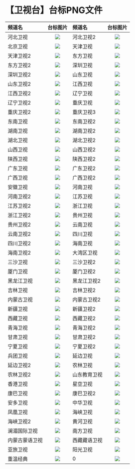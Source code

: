 # 【卫视台】台标PNG文件
|频道名|台标图片|频道名|台标图片|
|:---|:---:|:---|:---:|
|河北卫视|<img src="https://raw.githubusercontent.com/xiaolvdouya/TV-LOGO/refs/heads/main/%E5%8D%AB%E8%A7%86/河北卫视.png">|河北卫视2|<img src="https://raw.githubusercontent.com/xiaolvdouya/TV-LOGO/refs/heads/main/%E5%8D%AB%E8%A7%86/河北卫视2.png">|
|北京卫视|<img src="https://raw.githubusercontent.com/xiaolvdouya/TV-LOGO/refs/heads/main/%E5%8D%AB%E8%A7%86/北京卫视.png">|天津卫视|<img src="https://raw.githubusercontent.com/xiaolvdouya/TV-LOGO/refs/heads/main/%E5%8D%AB%E8%A7%86/天津卫视.png">|
|天津卫视2|<img src="https://raw.githubusercontent.com/xiaolvdouya/TV-LOGO/refs/heads/main/%E5%8D%AB%E8%A7%86/天津卫视2.png">|东方卫视|<img src="https://raw.githubusercontent.com/xiaolvdouya/TV-LOGO/refs/heads/main/%E5%8D%AB%E8%A7%86/东方卫视.png">|
|东方卫视2|<img src="https://raw.githubusercontent.com/xiaolvdouya/TV-LOGO/refs/heads/main/%E5%8D%AB%E8%A7%86/东方卫视2.png">|深圳卫视|<img src="https://raw.githubusercontent.com/xiaolvdouya/TV-LOGO/refs/heads/main/%E5%8D%AB%E8%A7%86/深圳卫视.png">|
|深圳卫视2|<img src="https://raw.githubusercontent.com/xiaolvdouya/TV-LOGO/refs/heads/main/%E5%8D%AB%E8%A7%86/深圳卫视2.png">|山东卫视|<img src="https://raw.githubusercontent.com/xiaolvdouya/TV-LOGO/refs/heads/main/%E5%8D%AB%E8%A7%86/山东卫视.png">|
|山东卫视2|<img src="https://raw.githubusercontent.com/xiaolvdouya/TV-LOGO/refs/heads/main/%E5%8D%AB%E8%A7%86/山东卫视2.png">|江西卫视|<img src="https://raw.githubusercontent.com/xiaolvdouya/TV-LOGO/refs/heads/main/%E5%8D%AB%E8%A7%86/江西卫视.png">|
|江西卫视2|<img src="https://raw.githubusercontent.com/xiaolvdouya/TV-LOGO/refs/heads/main/%E5%8D%AB%E8%A7%86/江西卫视2.png">|辽宁卫视|<img src="https://raw.githubusercontent.com/xiaolvdouya/TV-LOGO/refs/heads/main/%E5%8D%AB%E8%A7%86/辽宁卫视.png">|
|辽宁卫视2|<img src="https://raw.githubusercontent.com/xiaolvdouya/TV-LOGO/refs/heads/main/%E5%8D%AB%E8%A7%86/辽宁卫视2.png">|重庆卫视|<img src="https://raw.githubusercontent.com/xiaolvdouya/TV-LOGO/refs/heads/main/%E5%8D%AB%E8%A7%86/重庆卫视.png">|
|重庆卫视2|<img src="https://raw.githubusercontent.com/xiaolvdouya/TV-LOGO/refs/heads/main/%E5%8D%AB%E8%A7%86/重庆卫视2.png">|重庆卫视3|<img src="https://raw.githubusercontent.com/xiaolvdouya/TV-LOGO/refs/heads/main/%E5%8D%AB%E8%A7%86/重庆卫视3.png">|
|东南卫视|<img src="https://raw.githubusercontent.com/xiaolvdouya/TV-LOGO/refs/heads/main/%E5%8D%AB%E8%A7%86/东南卫视.png">|东南卫视2|<img src="https://raw.githubusercontent.com/xiaolvdouya/TV-LOGO/refs/heads/main/%E5%8D%AB%E8%A7%86/东南卫视2.png">|
|湖南卫视|<img src="https://raw.githubusercontent.com/xiaolvdouya/TV-LOGO/refs/heads/main/%E5%8D%AB%E8%A7%86/湖南卫视.png">|湖南卫视2|<img src="https://raw.githubusercontent.com/xiaolvdouya/TV-LOGO/refs/heads/main/%E5%8D%AB%E8%A7%86/湖南卫视2.png">|
|湖北卫视|<img src="https://raw.githubusercontent.com/xiaolvdouya/TV-LOGO/refs/heads/main/%E5%8D%AB%E8%A7%86/湖北卫视.png">|湖北卫视2|<img src="https://raw.githubusercontent.com/xiaolvdouya/TV-LOGO/refs/heads/main/%E5%8D%AB%E8%A7%86/湖北卫视2.png">|
|山西卫视|<img src="https://raw.githubusercontent.com/xiaolvdouya/TV-LOGO/refs/heads/main/%E5%8D%AB%E8%A7%86/山西卫视.png">|山西卫视2|<img src="https://raw.githubusercontent.com/xiaolvdouya/TV-LOGO/refs/heads/main/%E5%8D%AB%E8%A7%86/山西卫视2.png">|
|陕西卫视|<img src="https://raw.githubusercontent.com/xiaolvdouya/TV-LOGO/refs/heads/main/%E5%8D%AB%E8%A7%86/陕西卫视.png">|陕西卫视2|<img src="https://raw.githubusercontent.com/xiaolvdouya/TV-LOGO/refs/heads/main/%E5%8D%AB%E8%A7%86/陕西卫视2.png">|
|广东卫视|<img src="https://raw.githubusercontent.com/xiaolvdouya/TV-LOGO/refs/heads/main/%E5%8D%AB%E8%A7%86/广东卫视.png">|广东卫视2|<img src="https://raw.githubusercontent.com/xiaolvdouya/TV-LOGO/refs/heads/main/%E5%8D%AB%E8%A7%86/广东卫视2.png">|
|广西卫视|<img src="https://raw.githubusercontent.com/xiaolvdouya/TV-LOGO/refs/heads/main/%E5%8D%AB%E8%A7%86/广西卫视.png">|广西卫视2|<img src="https://raw.githubusercontent.com/xiaolvdouya/TV-LOGO/refs/heads/main/%E5%8D%AB%E8%A7%86/广西卫视2.png">|
|安徽卫视|<img src="https://raw.githubusercontent.com/xiaolvdouya/TV-LOGO/refs/heads/main/%E5%8D%AB%E8%A7%86/安徽卫视.png">|河南卫视|<img src="https://raw.githubusercontent.com/xiaolvdouya/TV-LOGO/refs/heads/main/%E5%8D%AB%E8%A7%86/河南卫视.png">|
|河南卫视2|<img src="https://raw.githubusercontent.com/xiaolvdouya/TV-LOGO/refs/heads/main/%E5%8D%AB%E8%A7%86/河南卫视2.png">|江苏卫视|<img src="https://raw.githubusercontent.com/xiaolvdouya/TV-LOGO/refs/heads/main/%E5%8D%AB%E8%A7%86/江苏卫视.png">|
|江苏卫视2|<img src="https://raw.githubusercontent.com/xiaolvdouya/TV-LOGO/refs/heads/main/%E5%8D%AB%E8%A7%86/江苏卫视2.png">|浙江卫视|<img src="https://raw.githubusercontent.com/xiaolvdouya/TV-LOGO/refs/heads/main/%E5%8D%AB%E8%A7%86/浙江卫视.png">|
|浙江卫视2|<img src="https://raw.githubusercontent.com/xiaolvdouya/TV-LOGO/refs/heads/main/%E5%8D%AB%E8%A7%86/浙江卫视2.png">|贵州卫视|<img src="https://raw.githubusercontent.com/xiaolvdouya/TV-LOGO/refs/heads/main/%E5%8D%AB%E8%A7%86/贵州卫视.png">|
|贵州卫视2|<img src="https://raw.githubusercontent.com/xiaolvdouya/TV-LOGO/refs/heads/main/%E5%8D%AB%E8%A7%86/贵州卫视2.png">|云南卫视|<img src="https://raw.githubusercontent.com/xiaolvdouya/TV-LOGO/refs/heads/main/%E5%8D%AB%E8%A7%86/云南卫视.png">|
|云南卫视2|<img src="https://raw.githubusercontent.com/xiaolvdouya/TV-LOGO/refs/heads/main/%E5%8D%AB%E8%A7%86/云南卫视2.png">|四川卫视|<img src="https://raw.githubusercontent.com/xiaolvdouya/TV-LOGO/refs/heads/main/%E5%8D%AB%E8%A7%86/四川卫视.png">|
|四川卫视2|<img src="https://raw.githubusercontent.com/xiaolvdouya/TV-LOGO/refs/heads/main/%E5%8D%AB%E8%A7%86/四川卫视2.png">|海南卫视|<img src="https://raw.githubusercontent.com/xiaolvdouya/TV-LOGO/refs/heads/main/%E5%8D%AB%E8%A7%86/海南卫视.png">|
|海南卫视2|<img src="https://raw.githubusercontent.com/xiaolvdouya/TV-LOGO/refs/heads/main/%E5%8D%AB%E8%A7%86/海南卫视2.png">|大湾区卫视|<img src="https://raw.githubusercontent.com/xiaolvdouya/TV-LOGO/refs/heads/main/%E5%8D%AB%E8%A7%86/大湾区卫视.png">|
|三沙卫视|<img src="https://raw.githubusercontent.com/xiaolvdouya/TV-LOGO/refs/heads/main/%E5%8D%AB%E8%A7%86/三沙卫视.png">|三沙卫视2|<img src="https://raw.githubusercontent.com/xiaolvdouya/TV-LOGO/refs/heads/main/%E5%8D%AB%E8%A7%86/三沙卫视2.png">|
|厦门卫视|<img src="https://raw.githubusercontent.com/xiaolvdouya/TV-LOGO/refs/heads/main/%E5%8D%AB%E8%A7%86/厦门卫视.png">|厦门卫视2|<img src="https://raw.githubusercontent.com/xiaolvdouya/TV-LOGO/refs/heads/main/%E5%8D%AB%E8%A7%86/厦门卫视2.png">|
|黑龙江卫视|<img src="https://raw.githubusercontent.com/xiaolvdouya/TV-LOGO/refs/heads/main/%E5%8D%AB%E8%A7%86/黑龙江卫视.png">|黑龙江卫视2|<img src="https://raw.githubusercontent.com/xiaolvdouya/TV-LOGO/refs/heads/main/%E5%8D%AB%E8%A7%86/黑龙江卫视2.png">|
|吉林卫视|<img src="https://raw.githubusercontent.com/xiaolvdouya/TV-LOGO/refs/heads/main/%E5%8D%AB%E8%A7%86/吉林卫视.png">|吉林卫视2|<img src="https://raw.githubusercontent.com/xiaolvdouya/TV-LOGO/refs/heads/main/%E5%8D%AB%E8%A7%86/吉林卫视2.png">|
|内蒙古卫视|<img src="https://raw.githubusercontent.com/xiaolvdouya/TV-LOGO/refs/heads/main/%E5%8D%AB%E8%A7%86/内蒙古卫视.png">|内蒙古卫视2|<img src="https://raw.githubusercontent.com/xiaolvdouya/TV-LOGO/refs/heads/main/%E5%8D%AB%E8%A7%86/内蒙古卫视2.png">|
|新疆卫视|<img src="https://raw.githubusercontent.com/xiaolvdouya/TV-LOGO/refs/heads/main/%E5%8D%AB%E8%A7%86/新疆卫视.png">|新疆卫视2|<img src="https://raw.githubusercontent.com/xiaolvdouya/TV-LOGO/refs/heads/main/%E5%8D%AB%E8%A7%86/新疆卫视2.png">|
|西藏卫视|<img src="https://raw.githubusercontent.com/xiaolvdouya/TV-LOGO/refs/heads/main/%E5%8D%AB%E8%A7%86/西藏卫视.png">|西藏卫视2|<img src="https://raw.githubusercontent.com/xiaolvdouya/TV-LOGO/refs/heads/main/%E5%8D%AB%E8%A7%86/西藏卫视2.png">|
|青海卫视|<img src="https://raw.githubusercontent.com/xiaolvdouya/TV-LOGO/refs/heads/main/%E5%8D%AB%E8%A7%86/青海卫视.png">|青海卫视2|<img src="https://raw.githubusercontent.com/xiaolvdouya/TV-LOGO/refs/heads/main/%E5%8D%AB%E8%A7%86/青海卫视2.png">|
|甘肃卫视|<img src="https://raw.githubusercontent.com/xiaolvdouya/TV-LOGO/refs/heads/main/%E5%8D%AB%E8%A7%86/甘肃卫视.png">|甘肃卫视2|<img src="https://raw.githubusercontent.com/xiaolvdouya/TV-LOGO/refs/heads/main/%E5%8D%AB%E8%A7%86/甘肃卫视2.png">|
|宁夏卫视|<img src="https://raw.githubusercontent.com/xiaolvdouya/TV-LOGO/refs/heads/main/%E5%8D%AB%E8%A7%86/宁夏卫视.png">|宁夏卫视2|<img src="https://raw.githubusercontent.com/xiaolvdouya/TV-LOGO/refs/heads/main/%E5%8D%AB%E8%A7%86/宁夏卫视2.png">|
|兵团卫视|<img src="https://raw.githubusercontent.com/xiaolvdouya/TV-LOGO/refs/heads/main/%E5%8D%AB%E8%A7%86/兵团卫视.png">|延边卫视|<img src="https://raw.githubusercontent.com/xiaolvdouya/TV-LOGO/refs/heads/main/%E5%8D%AB%E8%A7%86/延边卫视.png">|
|延边卫视2|<img src="https://raw.githubusercontent.com/xiaolvdouya/TV-LOGO/refs/heads/main/%E5%8D%AB%E8%A7%86/延边卫视2.png">|农林卫视|<img src="https://raw.githubusercontent.com/xiaolvdouya/TV-LOGO/refs/heads/main/%E5%8D%AB%E8%A7%86/农林卫视.png">|
|农林卫视2|<img src="https://raw.githubusercontent.com/xiaolvdouya/TV-LOGO/refs/heads/main/%E5%8D%AB%E8%A7%86/农林卫视2.png">|山东教育卫视|<img src="https://raw.githubusercontent.com/xiaolvdouya/TV-LOGO/refs/heads/main/%E5%8D%AB%E8%A7%86/山东教育卫视.png">|
|香港卫视|<img src="https://raw.githubusercontent.com/xiaolvdouya/TV-LOGO/refs/heads/main/%E5%8D%AB%E8%A7%86/香港卫视.png">|星空卫视|<img src="https://raw.githubusercontent.com/xiaolvdouya/TV-LOGO/refs/heads/main/%E5%8D%AB%E8%A7%86/星空卫视.png">|
|康巴卫视|<img src="https://raw.githubusercontent.com/xiaolvdouya/TV-LOGO/refs/heads/main/%E5%8D%AB%E8%A7%86/康巴卫视.png">|康巴卫视2|<img src="https://raw.githubusercontent.com/xiaolvdouya/TV-LOGO/refs/heads/main/%E5%8D%AB%E8%A7%86/康巴卫视2.png">|
|安多卫视|<img src="https://raw.githubusercontent.com/xiaolvdouya/TV-LOGO/refs/heads/main/%E5%8D%AB%E8%A7%86/安多卫视.png">|中华卫视|<img src="https://raw.githubusercontent.com/xiaolvdouya/TV-LOGO/refs/heads/main/%E5%8D%AB%E8%A7%86/中华卫视.png">|
|凤凰卫视|<img src="https://raw.githubusercontent.com/xiaolvdouya/TV-LOGO/refs/heads/main/%E5%8D%AB%E8%A7%86/凤凰卫视.png">|海峡卫视|<img src="https://raw.githubusercontent.com/xiaolvdouya/TV-LOGO/refs/heads/main/%E5%8D%AB%E8%A7%86/海峡卫视.png">|
|海峡卫视2|<img src="https://raw.githubusercontent.com/xiaolvdouya/TV-LOGO/refs/heads/main/%E5%8D%AB%E8%A7%86/海峡卫视2.png">|黄河卫视|<img src="https://raw.githubusercontent.com/xiaolvdouya/TV-LOGO/refs/heads/main/%E5%8D%AB%E8%A7%86/黄河卫视.png">|
|澜湄国际卫视|<img src="https://raw.githubusercontent.com/xiaolvdouya/TV-LOGO/refs/heads/main/%E5%8D%AB%E8%A7%86/澜湄国际卫视.png">|南方卫视|<img src="https://raw.githubusercontent.com/xiaolvdouya/TV-LOGO/refs/heads/main/%E5%8D%AB%E8%A7%86/南方卫视.png">|
|内蒙古蒙语卫视|<img src="https://raw.githubusercontent.com/xiaolvdouya/TV-LOGO/refs/heads/main/%E5%8D%AB%E8%A7%86/内蒙古蒙语卫视.png">|西藏藏语卫视|<img src="https://raw.githubusercontent.com/xiaolvdouya/TV-LOGO/refs/heads/main/%E5%8D%AB%E8%A7%86/西藏藏语卫视.png">|
|亚旅卫视|<img src="https://raw.githubusercontent.com/xiaolvdouya/TV-LOGO/refs/heads/main/%E5%8D%AB%E8%A7%86/亚旅卫视.png">|阳光卫视|<img src="https://raw.githubusercontent.com/xiaolvdouya/TV-LOGO/refs/heads/main/%E5%8D%AB%E8%A7%86/阳光卫视.png">|
|重温经典|<img src="https://raw.githubusercontent.com/xiaolvdouya/TV-LOGO/refs/heads/main/%E5%8D%AB%E8%A7%86/重温经典.png">|0|<img src="https://raw.githubusercontent.com/xiaolvdouya/TV-LOGO/refs/heads/main/%E6%B8%AF%E6%BE%B3%E5%9C%B0%E5%8C%BA/0">|
